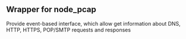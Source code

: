 ## Wrapper for node_pcap

Provide event-based interface, which allow get information about DNS, HTTP, HTTPS, POP/SMTP requests and responses

